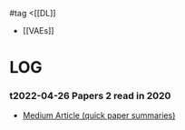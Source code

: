 #tag <[[DL]]

- [[VAEs]] 


# LOG
### t2022-04-26  Papers 2 read in 2020
- [Medium Article (quick paper summaries)](https://towardsdatascience.com/gan-papers-to-read-in-2020-2c708af5c0a4)  